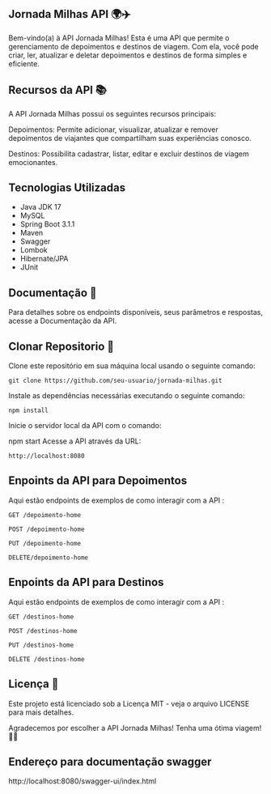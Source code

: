 ##  Jornada Milhas API 🌍✈️


Bem-vindo(a) à API Jornada Milhas! Esta é uma API que permite o gerenciamento de depoimentos e destinos de viagem. Com ela, você pode criar, ler, atualizar e deletar depoimentos e destinos de forma simples e eficiente.

## Recursos da API 📚
A API Jornada Milhas possui os seguintes recursos principais:

Depoimentos: Permite adicionar, visualizar, atualizar e remover depoimentos de viajantes que compartilham suas experiências conosco.

Destinos: Possibilita cadastrar, listar, editar e excluir destinos de viagem emocionantes.

## Tecnologias Utilizadas
- Java JDK 17
- MySQL
- Spring Boot 3.1.1
- Maven
- Swagger
- Lombok
- Hibernate/JPA
- JUnit


## Documentação 📝
Para detalhes sobre os endpoints disponíveis, seus parâmetros e respostas, acesse a Documentação da API.

## Clonar Repositorio 🚀
Clone este repositório em sua máquina local usando o seguinte comando:

```
git clone https://github.com/seu-usuario/jornada-milhas.git
```

Instale as dependências necessárias executando o seguinte comando:
```
npm install
```

Inicie o servidor local da API com o comando:

npm start
Acesse a API através da URL:
```
http://localhost:8080
```


## Enpoints da API para Depoimentos
Aqui estão endpoints de exemplos de como interagir com a API :

```
GET /depoimento-home 

POST /depoimento-home 

PUT /depoimento-home 

DELETE/depoimento-home

```


## Enpoints da API para Destinos
Aqui estão endpoints de exemplos de como interagir com a API :

```
GET /destinos-home 

POST /destinos-home 

PUT /destinos-home 

DELETE /destinos-home

```

## Licença 📜

Este projeto está licenciado sob a Licença MIT - veja o arquivo LICENSE para mais detalhes.

Agradecemos por escolher a API Jornada Milhas! Tenha uma ótima viagem! 🌟✨


## Endereço para documentação swagger
http://localhost:8080/swagger-ui/index.html


